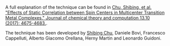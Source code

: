 A full explanation of the technique can be found in [Chu, Shibing, et al. "Effects of Static Correlation between Spin Centers in Multicenter Transition Metal Complexes." Journal of chemical theory and computation 13.10 (2017): 4675-4683.](https://pubs.acs.org/doi/abs/10.1021/acs.jctc.7b00316).

The technique has been developed by [Shibing Chu](https://github.com/chu-), Daniele Bovi, Francesco Cappelluti, Alberto Giacomo Orellana, Herny Martin and Leonardo Guidoni.
